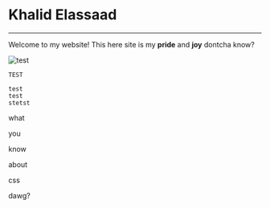 # Khalid Elassaad

---

Welcome to my website! This here site is my **pride** and **joy** dontcha know?

![test](../kelogo.png)

`TEST`

```
test
test
stetst
```

<!-- ![test](../rowingteamheaderpic.JPG) -->

what

you

know

about

css

dawg?
